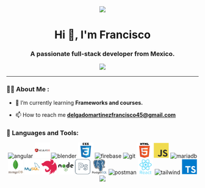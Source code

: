 <div id="header" align="center">
    <img src="https://media.giphy.com/media/3oKIPnAiaMCws8nOsE/giphy.gif" width="250" />
    <h1 align="center">Hi 👋, I'm Francisco</h1>
    <h3 align="center">A passionate full-stack developer from Mexico.</h3>
</div>
<div id="badges" align="center">
    <img src="https://img.shields.io/github/followers/StickeMan?color=purple&logo=GitHub&style=for-the-badge" />
</div>

---

### 🧑🏽 About Me :
- 🌱 I’m currently learning **Frameworks and courses.**

- 📫 How to reach me **delgadomartinezfrancisco45@gmail.com**

<div align="center">
    <h3 align="left">🔨 Languages and Tools:</h3>
    <div>
        <img src="https://angular.io/assets/images/logos/angular/angular.svg" alt="angular" width="40" height="40"/>
        <img src="https://raw.githubusercontent.com/devicons/devicon/master/icons/angularjs/angularjs-original-wordmark.svg" alt="angularjs" width="40" height="40"/>
        <img src="https://download.blender.org/branding/community/blender_community_badge_white.svg" alt="blender" width="40" height="40"/>
        <img src="https://raw.githubusercontent.com/devicons/devicon/master/icons/css3/css3-original-wordmark.svg" alt="css3" width="40" height="40"/>
        <img src="https://www.vectorlogo.zone/logos/firebase/firebase-icon.svg" alt="firebase" width="40" height="40"/>
        <img src="https://www.vectorlogo.zone/logos/git-scm/git-scm-icon.svg" alt="git" width="40" height="40"/>
        <img src="https://raw.githubusercontent.com/devicons/devicon/master/icons/html5/html5-original-wordmark.svg" alt="html5" width="40" height="40"/>
        <img src="https://raw.githubusercontent.com/devicons/devicon/master/icons/javascript/javascript-original.svg" alt="javascript" width="40" height="40"/>
        <img src="https://www.vectorlogo.zone/logos/mariadb/mariadb-icon.svg" alt="mariadb" width="40" height="40"/>
        <img src="https://raw.githubusercontent.com/devicons/devicon/master/icons/mongodb/mongodb-original-wordmark.svg" alt="mongodb" width="40" height="40"/>
        <img src="https://raw.githubusercontent.com/devicons/devicon/master/icons/mysql/mysql-original-wordmark.svg" alt="mysql" width="40" height="40"/>
        <img src="https://raw.githubusercontent.com/devicons/devicon/master/icons/nestjs/nestjs-plain.svg" alt="nestjs" width="40" height="40"/>
        <img src="https://raw.githubusercontent.com/devicons/devicon/master/icons/nodejs/nodejs-original-wordmark.svg" alt="nodejs" width="40" height="40"/>
        <img src="https://raw.githubusercontent.com/devicons/devicon/master/icons/photoshop/photoshop-line.svg" alt="photoshop" width="40" height="40"/>
        <img src="https://raw.githubusercontent.com/devicons/devicon/master/icons/postgresql/postgresql-original-wordmark.svg" alt="postgresql" width="40" height="40"/>
        <img src="https://www.vectorlogo.zone/logos/getpostman/getpostman-icon.svg" alt="postman" width="40" height="40"/>
        <img src="https://raw.githubusercontent.com/devicons/devicon/master/icons/react/react-original-wordmark.svg" alt="react" width="40" height="40"/>
        <img src="https://www.vectorlogo.zone/logos/tailwindcss/tailwindcss-icon.svg" alt="tailwind" width="40" height="40"/>
        <img src="https://raw.githubusercontent.com/devicons/devicon/master/icons/typescript/typescript-original.svg" alt="typescript" width="40" height="40"/>
    </div>
</div>

<div id="badges" align="center">
    <img src="[https://img.shields.io/github/followers/StickeMan?color=purple&logo=GitHub&style=for-the-badge](https://miro.medium.com/v2/resize:fit:1100/1*zteMCsKOxBYGgkEdw_6jww.gif)" />
</div>
